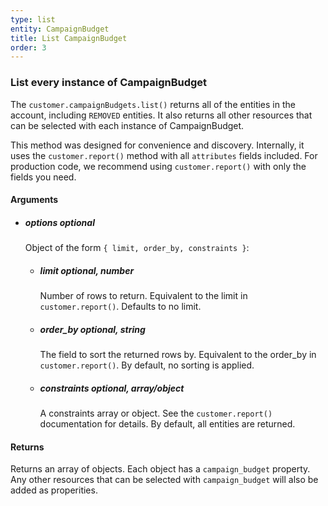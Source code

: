 ```yaml
---
type: list
entity: CampaignBudget 
title: List CampaignBudget 
order: 3
---
```


### List every instance of CampaignBudget 


The `customer.campaignBudgets.list()` returns all of the entities in the account, including `REMOVED` entities. It also returns all other resources that can be selected with each instance of CampaignBudget.

This method was designed for convenience and discovery. Internally, it uses the `customer.report()` method with all `attributes` fields included. For production code, we recommend using `customer.report()` with only the fields you need.


#### Arguments

-   ##### options _optional_
    Object of the form `{ limit, order_by, constraints }`:
    -   ##### limit _optional, number_
        Number of rows to return. Equivalent to the limit in `customer.report()`. Defaults to no limit.
    -   ##### order_by _optional, string_
        The field to sort the returned rows by. Equivalent to the order_by in `customer.report()`. By default, no sorting is applied.
    -   ##### constraints _optional, array/object_
        A constraints array or object. See the `customer.report()` documentation for details. By default, all entities are returned.


#### Returns

Returns an array of objects.
Each object has a `campaign_budget` property. Any other resources that can be selected with `campaign_budget` will also be added as properities.
